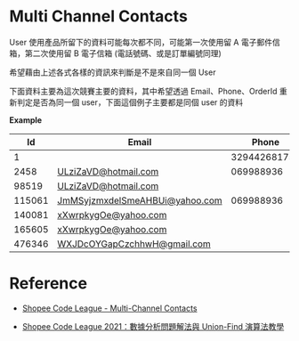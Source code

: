 # Multi Channel Contacts

User 使用產品所留下的資料可能每次都不同，可能第一次使用留 A 電子郵件信箱，第二次使用留 B 電子信箱 (電話號碼、或是訂單編號同理)

希望藉由上述各式各樣的資訊來判斷是不是來自同一個 User

下面資料主要為這次競賽主要的資料，其中希望透過 Email、Phone、OrderId 重新判定是否為同一個 user，下面這個例子主要都是同個 user 的資料

**Example**

| Id | Email | Phone | Contacts | OrderId |
| --- | --- | --- | --- |--- |
| 1 | | 329442681752 | 4 | vDDJJcxfLtSfkooPhbYnJdxov |
| 2458 | ULziZaVD@hotmail.com | 069988936 | 1 | vDDJJcxfLtSfkooPhbYnJdxov |
| 98519 | ULziZaVD@hotmail.com | | 2 | mwVhJZGKtahXEdLMwVLcOAxXG |
| 115061 | JmMSyjzmxdelSmeAHBUi@yahoo.com | 069988936 | 4 | |
| 140081  | xXwrpkygOe@yahoo.com | | 1 | |
| 165605 | xXwrpkygOe@yahoo.com | | 0 | mwVhJZGKtahXEdLMwVLcOAxXG |
| 476346 | WXJDcOYGapCzchhwH@gmail.com | | 0 | vDDJJcxfLtSfkooPhbYnJdxov |

# Reference

- [Shopee Code League - Multi-Channel Contacts](https://www.kaggle.com/c/scl-2021-da/overview)

- [Shopee Code League 2021：數據分析問題解法與 Union-Find 演算法教學](https://haosquare.com/shopee-code-league-2021-data-analytics/)